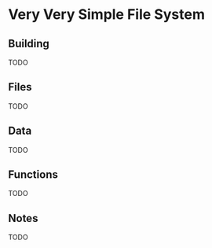 # Very Very Simple File System

## Building

TODO

## Files

TODO

## Data

TODO

## Functions

TODO

## Notes

TODO
